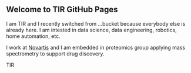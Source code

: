 ## Welcome to TIR GitHub Pages

I am TIR and I recently switched from ...bucket because everybody else is already here.
I am intested in data science, data engineering, robotics, home automation, etc.

I work at [Novartis](https://www.novartis.com/our-science/novartis-institutes-biomedical-research) and I am embedded in proteomics group applying mass spectrometry to support drug discovery.

TIR



